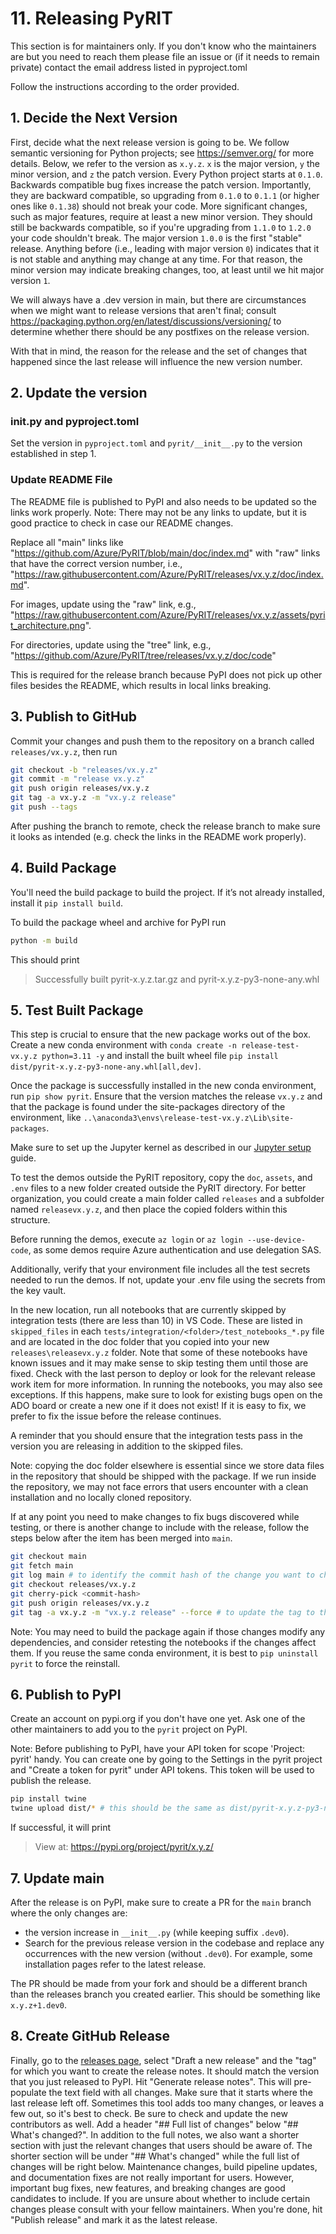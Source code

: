# 11. Releasing PyRIT

This section is for maintainers only.
If you don't know who the maintainers are but you need to reach them
please file an issue or (if it needs to remain private) contact the
email address listed in pyproject.toml

Follow the instructions according to the order provided.

## 1. Decide the Next Version

First, decide what the next release version is going to be.
We follow semantic versioning for Python projects; see
https://semver.org/ for more details.
Below, we refer to the version as `x.y.z`.
`x` is the major version, `y` the minor version, and `z` the patch version.
Every Python project starts at `0.1.0`.
Backwards compatible bug fixes increase the patch version.
Importantly, they are backward compatible, so upgrading from `0.1.0` to
`0.1.1` (or higher ones like `0.1.38`) should not break your code.
More significant changes, such as major features, require at least a new
minor version.
They should still be backwards compatible, so if you're upgrading from
`1.1.0` to `1.2.0` your code shouldn't break.
The major version `1.0.0` is the first "stable" release.
Anything before (i.e., leading with major version `0`) indicates that it is
not stable and anything may change at any time.
For that reason, the minor version may indicate breaking changes, too,
at least until we hit major version `1`.

We will always have a .dev version in main, but there are circumstances when
we might want to release versions that aren't final; consult
https://packaging.python.org/en/latest/discussions/versioning/ to determine whether
there should be any postfixes on the release version.

With that in mind, the reason for the release and the set of changes
that happened since the last release will influence the new version number.

## 2. Update the version

### __init__.py and pyproject.toml

Set the version in `pyproject.toml` and `pyrit/__init__.py` to the version established in step 1.

### Update README File

The README file is published to PyPI and also needs to be updated so the
links work properly. Note: There may not be any links to update, but it is
good practice to check in case our README changes.

Replace all "main" links like
"https://github.com/Azure/PyRIT/blob/main/doc/index.md" with "raw" links that have
the correct version number, i.e.,
"https://raw.githubusercontent.com/Azure/PyRIT/releases/vx.y.z/doc/index.md".

For images, update using the "raw" link, e.g.,
"https://raw.githubusercontent.com/Azure/PyRIT/releases/vx.y.z/assets/pyrit_architecture.png".

For directories, update using the "tree" link, e.g.,
"https://github.com/Azure/PyRIT/tree/releases/vx.y.z/doc/code"

This is required for the release branch because PyPI does not pick up
other files besides the README, which results in local links breaking.

## 3. Publish to GitHub

Commit your changes and push them to the repository on a branch called
`releases/vx.y.z`, then run

```bash
git checkout -b "releases/vx.y.z"
git commit -m "release vx.y.z"
git push origin releases/vx.y.z
git tag -a vx.y.z -m "vx.y.z release"
git push --tags
```

After pushing the branch to remote, check the release branch to make sure it looks as intended (e.g. check the links in the README work properly).

## 4. Build Package

You'll need the build package to build the project. If it’s not already installed, install it `pip install build`.

To build the package wheel and archive for PyPI run

```bash
python -m build
```

This should print

> Successfully built pyrit-x.y.z.tar.gz and pyrit-x.y.z-py3-none-any.whl

## 5. Test Built Package

This step is crucial to ensure that the new package works out of the box.
Create a new conda environment with `conda create -n release-test-vx.y.z python=3.11 -y`
and install the built wheel file `pip install dist/pyrit-x.y.z-py3-none-any.whl[all,dev]`.

Once the package is successfully installed in the new conda environment, run `pip show pyrit`. Ensure that the version matches the release `vx.y.z` and that the package is found under the site-packages directory of the environment, like `..\anaconda3\envs\release-test-vx.y.z\Lib\site-packages`.

Make sure to set up the Jupyter kernel as described in our [Jupyter setup](../setup/jupyter_setup.md) guide.

To test the demos outside the PyRIT repository, copy the `doc`, `assets`, and `.env` files to a new folder created outside the PyRIT directory. For better organization, you could create a main folder called `releases` and a subfolder named `releasevx.y.z`, and then place the copied folders within this structure.

Before running the demos, execute `az login` or `az login --use-device-code`, as some demos require Azure authentication and use delegation SAS.

Additionally, verify that your environment file includes all the test secrets needed to run the demos. If not, update your .env file using the secrets from the key vault.

In the new location, run all notebooks that are currently skipped by integration tests (there are less than 10) in VS Code. These are listed in `skipped_files` in each `tests/integration/<folder>/test_notebooks_*.py` file and are located in the doc folder that you copied into your new `releases\releasevx.y.z` folder. Note that some of these notebooks have known issues and it may make sense to skip testing them until those are fixed. Check with the last person to deploy or look for the relevant release work item for more information. In running the notebooks, you may also see exceptions. If this happens, make sure to look for existing bugs open on the ADO board or create a new one if it does not exist! If it is easy to fix, we prefer to fix the issue before the release continues.

A reminder that you should ensure that the integration tests pass in the version you are releasing in addition to the skipped files.

Note: copying the doc folder elsewhere is essential since we store data files
in the repository that should be shipped with the package.
If we run inside the repository, we may not face errors that users encounter
with a clean installation and no locally cloned repository.

If at any point you need to make changes to fix bugs discovered while testing, or there is another change to include with the release, follow the steps below after the item has been merged into `main`.
```bash
git checkout main
git fetch main
git log main # to identify the commit hash of the change you want to cherry-pick
git checkout releases/vx.y.z
git cherry-pick <commit-hash>
git push origin releases/vx.y.z
git tag -a vx.y.z -m "vx.y.z release" --force # to update the tag to the correct commit
```

Note: You may need to build the package again if those changes modify any dependencies, and consider retesting the notebooks if the changes affect them. If you reuse the same conda environment, it is best to `pip uninstall pyrit` to force the reinstall.

## 6. Publish to PyPI

Create an account on pypi.org if you don't have one yet.
Ask one of the other maintainers to add you to the `pyrit` project on PyPI.

Note: Before publishing to PyPI, have your API token for scope 'Project: pyrit' handy. You can create one by going to the Settings in the pyrit project and "Create a token for pyrit" under API tokens. This token will be used to publish the release.

```bash
pip install twine
twine upload dist/* # this should be the same as dist/pyrit-x.y.z-py3-none-any.whl
```

If successful, it will print

> View at:
  https://pypi.org/project/pyrit/x.y.z/

## 7. Update main

After the release is on PyPI, make sure to create a PR for the `main` branch
where the only changes are:

- the version increase in `__init__.py` (while keeping suffix `.dev0`).
- Search for the previous release version in the codebase and replace any occurrences with the new version
  (without `.dev0`). For example, some installation pages refer to the latest release.

The PR should be made from your fork and should be a different branch than the releases branch you created earlier.
This should be something like `x.y.z+1.dev0`.

## 8. Create GitHub Release

Finally, go to the [releases page](https://github.com/Azure/PyRIT/releases), select "Draft a new release" and the "tag"
for which you want to create the release notes. It should match the version that you just released
to PyPI. Hit "Generate release notes". This will pre-populate the text field with all changes.
Make sure that it starts where the last release left off.
Sometimes this tool adds too many changes, or leaves a few out, so it's best to check.
Be sure to check and update the new contributors as well.
Add a header "## Full list of changes" below "## What's changed?".
In addition to the full notes, we also want a shorter section with just the relevant
changes that users should be aware of. The shorter section will be under "## What's changed"
while the full list of changes will be right below.
Maintenance changes, build pipeline updates, and documentation fixes are not really important for users.
However, important bug fixes, new features, and breaking changes are good candidates to include.
If you are unsure about whether to include certain changes please consult with your fellow
maintainers.
When you're done, hit "Publish release" and mark it as the latest release.

